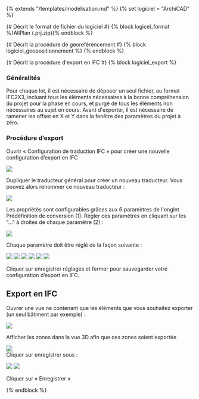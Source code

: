 {% extends "/templates/modelisation.md" %}
{% set logiciel = "ArchiCAD" %}

{# Décrit le format de fichier du logiciel #}
{% block logicel_format %}AllPlan (.prj.zip){% endblock %}

{# Décrit la procédure de georeférencement #}
{% block logiciel_geopositionnement %}
{% endblock %}

{# Décrit la procédure d'export en IFC #}
{% block logiciel_export %}

### Généralités

Pour chaque lot, il est nécessaire de déposer un seul fichier, au format IFC2X3, incluant tous les éléments nécessaires à la bonne compréhension du projet pour la phase en cours, et purgé de tous les éléments non nécessaires au sujet en cours.
Avant d'exporter, il est nécessaire de ramener les offset en X et Y dans la fenêtre des paramètres du projet à zéro.

### Procédure d’export

Ouvrir « Configuration de traduction IFC » pour créer une nouvelle configuration d’export en IFC

![](/02_Modelisation/00_communs/images/export-archicad/ExportIFCArchicad.PNG)

Dupliquer le traducteur général pour créer un nouveau traducteur. Vous pouvez alors renommer ce nouveau traducteur :

![](/02_Modelisation/00_communs/images/export-archicad/ExportIFCArchicad0.PNG)

Les propriétés sont configurables grâces aux 6 paramètres de l'onglet Prédéfinition de conversion (1). Régler ces paramètres en cliquant sur les "..." à droites de chaque paramètre (2)  :

![](/02_Modelisation/00_communs/images/export-archicad/ExportIFCArchicad1.PNG)

Chaque paramètre doit être réglé de la façon suivante : 

![](/02_Modelisation/00_communs/images/export-archicad/ExportIFCArchicad2.PNG)
![](/02_Modelisation/00_communs/images/export-archicad/ExportIFCArchicad3.PNG)
![](/02_Modelisation/00_communs/images/export-archicad/ExportIFCArchicad4.PNG)
![](/02_Modelisation/00_communs/images/export-archicad/ExportIFCArchicad5.PNG)
![](/02_Modelisation/00_communs/images/export-archicad/ExportIFCArchicad6.PNG)
![](/02_Modelisation/00_communs/images/export-archicad/ExportIFCArchicad7.PNG)

Cliquer sur enregistrer réglages et fermer pour sauvegarder votre configuration d’export en IFC.

## Export en IFC

Ouvrer une vue ne contenant que les éléments que vous souhaitez exporter \(un seul bâtiment par exemple\) :

![](/02_Modelisation/00_communs/images/export-archicad/ARCHICAD_06.PNG)

Afficher les zones dans la vue 3D afin que ces zones soient exportée

![](/02_Modelisation/00_communs/images/export-archicad/ARCHICAD_07.PNG)   
Cliquer sur enregistrer sous :

![](/02_Modelisation/00_communs/images/export-archicad/ARCHICAD_08.png)
![](/02_Modelisation/00_communs/images/export-archicad/ARCHICAD_09.PNG)

Cliquer sur « Enregistrer »

{% endblock %}
